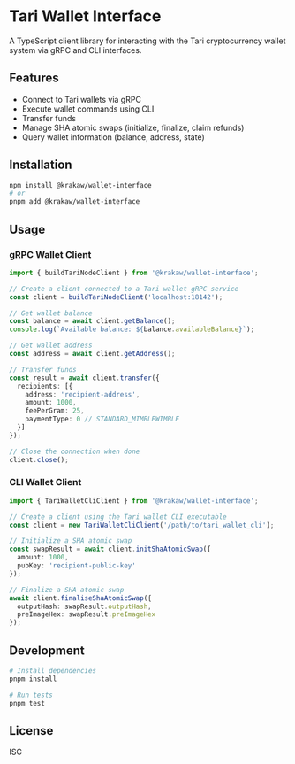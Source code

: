 # Tari Wallet Interface

A TypeScript client library for interacting with the Tari cryptocurrency wallet system via gRPC and CLI interfaces.

## Features

- Connect to Tari wallets via gRPC
- Execute wallet commands using CLI
- Transfer funds
- Manage SHA atomic swaps (initialize, finalize, claim refunds)
- Query wallet information (balance, address, state)

## Installation

```bash
npm install @krakaw/wallet-interface
# or
pnpm add @krakaw/wallet-interface
```

## Usage

### gRPC Wallet Client

```typescript
import { buildTariNodeClient } from '@krakaw/wallet-interface';

// Create a client connected to a Tari wallet gRPC service
const client = buildTariNodeClient('localhost:18142');

// Get wallet balance
const balance = await client.getBalance();
console.log(`Available balance: ${balance.availableBalance}`);

// Get wallet address
const address = await client.getAddress();

// Transfer funds
const result = await client.transfer({
  recipients: [{
    address: 'recipient-address',
    amount: 1000,
    feePerGram: 25,
    paymentType: 0 // STANDARD_MIMBLEWIMBLE
  }]
});

// Close the connection when done
client.close();
```

### CLI Wallet Client

```typescript
import { TariWalletCliClient } from '@krakaw/wallet-interface';

// Create a client using the Tari wallet CLI executable
const client = new TariWalletCliClient('/path/to/tari_wallet_cli');

// Initialize a SHA atomic swap
const swapResult = await client.initShaAtomicSwap({
  amount: 1000,
  pubKey: 'recipient-public-key'
});

// Finalize a SHA atomic swap
await client.finaliseShaAtomicSwap({
  outputHash: swapResult.outputHash,
  preImageHex: swapResult.preImageHex
});
```

## Development

```bash
# Install dependencies
pnpm install

# Run tests
pnpm test
```

## License

ISC